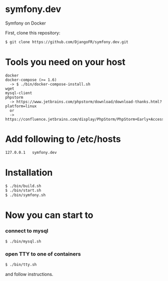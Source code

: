 # symfony.dev
Symfony on Docker

First, clone this repository:

```bash
$ git clone https://github.com/DjangoFR/symfony.dev.git
```

# Tools you need on your host

```text
docker
docker-compose (>= 1.6)
  -> $ ./bin/docker-compose-install.sh
wget
mysql-client
phpstorm
  -> https://www.jetbrains.com/phpstorm/download/download-thanks.html?platform=linux
  or
  -> https://confluence.jetbrains.com/display/PhpStorm/PhpStorm+Early+Access+Program
```

# Add following to /etc/hosts
```bash
127.0.0.1	symfony.dev
```

# Installation

```bash
$ ./bin/build.sh 
$ ./bin/start.sh 
$ ./bin/symfony.sh 
```

# Now you can start to

### connect to mysql

```bash
$ ./bin/mysql.sh
```
### open TTY to one of containers

```bash
$ ./bin/tty.sh
```
and follow instructions.




